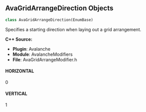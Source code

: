 ## AvaGridArrangeDirection Objects

```python
class AvaGridArrangeDirection(EnumBase)
```

Specifies a starting direction when laying out a grid arrangement.

**C++ Source:**

- **Plugin**: Avalanche
- **Module**: AvalancheModifiers
- **File**: AvaGridArrangeModifier.h

<a id="unreal.AvaGridArrangeDirection.HORIZONTAL"></a>

#### HORIZONTAL

0

<a id="unreal.AvaGridArrangeDirection.VERTICAL"></a>

#### VERTICAL

1

<a id="unreal.AvaJustifyVertical"></a>